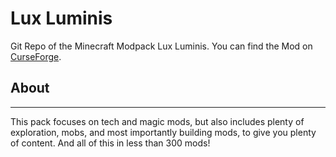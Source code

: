 # Lux Luminis

Git Repo of the Minecraft Modpack Lux Luminis.
You can find the Mod on [CurseForge](https://www.curseforge.com/minecraft/modpacks/lux-luminis).

## About
---
This pack focuses on tech and magic mods, but also includes plenty of exploration, mobs, and most importantly building mods, to give you plenty of content.
And all of this in less than 300 mods!
